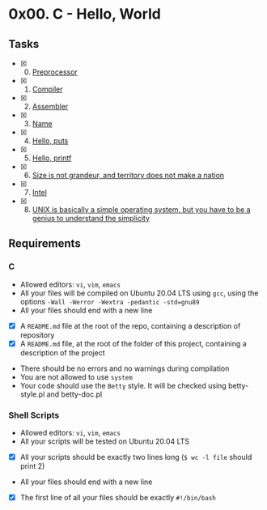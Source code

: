# 0x00. C - Hello, World

## Tasks

- [x] 0. [Preprocessor]()
- [x] 1. [Compiler]()
- [x] 2. [Assembler]()
- [x] 3. [Name]()
- [x] 4. [Hello, puts]()
- [x] 5. [Hello, printf]()
- [x] 6. [Size is not grandeur, and territory does not make a nation]()
- [x] 7. [Intel]()
- [x] 8. [UNIX is basically a simple operating system, but you have to be a genius to understand the simplicity]()

## Requirements
### C
- Allowed editors: `vi`, `vim`, `emacs`
- All your files will be compiled on Ubuntu 20.04 LTS using `gcc`, using the options `-Wall -Werror -Wextra -pedantic -std=gnu89`
- All your files should end with a new line
- [x] A `README.md` file at the root of the repo, containing a description of repository
- [x] A `README.md` file, at the root of the folder of this project, containing a description of the project
- There should be no errors and no warnings during compilation
- You are not allowed to use `system`
- Your code should use the `Betty` style. It will be checked using betty-style.pl and betty-doc.pl

### Shell Scripts
- Allowed editors: `vi`, `vim`, `emacs`
- All your scripts will be tested on Ubuntu 20.04 LTS
- [x] All your scripts should be exactly two lines long (`$ wc -l file` should print 2)
- All your files should end with a new line
- [x] The first line of all your files should be exactly `#!/bin/bash`
